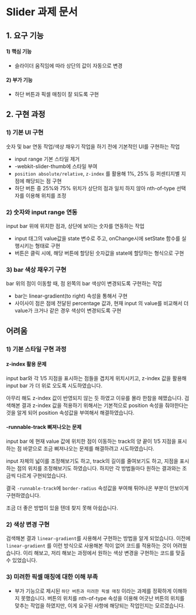 # Slider 과제 문서

## 1. 요구 기능

#### 1) 핵심 기능

- 슬라이더 움직임에 따라 상단의 값이 자동으로 변경

#### 2) 부가 기능

- 하단 버튼과 픽셀 매칭이 잘 되도록 구현

## 2. 구현 과정

### 1) 기본 UI 구현

숫자 및 bar 연동 작업/색상 채우기 작업을 하기 전에 기본적인 UI를 구현하는 작업

- input range 기본 스타일 제거
- -webkit-slider-thumb에 스타일 부여
- `position absolute/relative`, `z-index` 를 활용해 1%, 25% 등 퍼센티지별 지점에 해당되는 점 구현
- 하단 버튼 중 25%와 75% 위치가 상단의 점과 일치 하지 않아 nth-of-type 선택자를 이용해 위치를 조정

### 2) 숫자와 input range 연동

input bar 위에 위치한 점과, 상단에 보이는 숫자를 연동하는 작업

- input 태그의 value값을 state 변수로 주고, onChange시에 setState 함수를 실행시키는 형태로 구현
- 버튼은 클릭 시에, 해당 버튼에 할당된 숫자값을 state에 할당하는 형식으로 구현

### 3) bar 색상 채우기 구현

bar 위의 점이 이동할 때, 점 왼쪽의 bar 색상이 변경되도록 구현하는 작업

- bar는 linear-gradient(to right) 속성을 통해서 구현
- 사이사이 점은 점에 전달된 percentage 값과, 현재 input 의 value를 비교해서 더 value가 크거나 같은 경우 색상이 변경되도록 구현

## 어려움

### 1) 기본 스타일 구현 과정

#### z-index 활용 문제

input bar와 각 1/5 지점을 표시하는 점들을 겹치게 위치시키고, z-index 값을 활용해 input bar 가 더 위로 오도록 시도하였습니다.

아무리 해도 z-index 값이 반영되지 않는 듯 하였고 이유를 몰라 한참을 헤맸습니다. 검색해본 결과 z-index 값을 적용하기 위해서는 기본적으로 position 속성을 줘야한다는 것을 알게 되어 position 속성값을 부여해서 해결하였습니다.

#### -runnable-track 삐져나오는 문제

input bar 에 현재 value 값에 위치한 점이 이동하는 track의 양 끝이 1/5 지점을 표시하는 점 바깥으로 조금 삐져나오는 문제를 해결하려고 시도하였습니다.

input 자체의 넓이를 조정해보기도 하고, track의 길이를 줄여보기도 하고, 지점을 표시하는 점의 위치를 조정해보기도 하였습니다. 하지만 각 방법들마다 원하는 결과와는 조금씩 다르게 구현되었습니다.

결국 `-runnable-track`에 `border-radius` 속성값을 부여해 튀어나온 부분이 안보이게 구현하였습니다.

조금 더 좋은 방법이 있을 텐데 찾지 못해 아쉽습니다.

### 2) 색상 변경 구현

검색해본 결과 `linear-gradient`를 사용해서 구현하는 방법을 알게 되었습니다. 이전에 `linear-gradient` 를 이런 방식으로 사용해본 적이 없어 코드를 적용하는 것이 어려웠습니다. 이리 해보고, 저리 해보는 과정에서 원하는 색상 변경을 구현하는 코드를 맞출 수 있었습니다.

### 3) 미려한 픽셀 매칭에 대한 이해 부족

- 부가 기능으로 제시된 `하단 버튼과 미려한 픽셀 매칭` 이라는 과제를 정확하게 이해하지 못했습니다. 버튼의 위치를 nth-of-type 속성을 이용해 어긋난 버튼의 위치를 맞추는 작업을 하였지만, 이게 요구된 사항에 해당되는 작업인지는 모르겠습니다.

